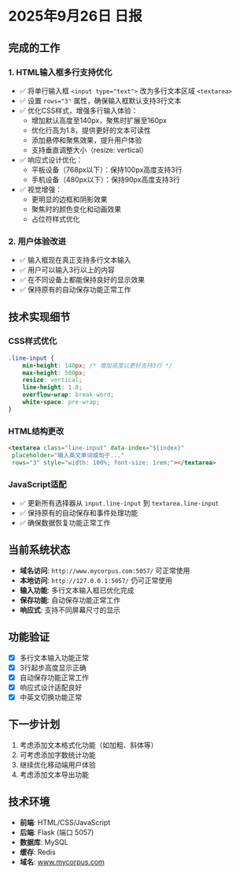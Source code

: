 # 2025年9月26日 日报

## 完成的工作

### 1. HTML输入框多行支持优化
- ✅ 将单行输入框 `<input type="text">` 改为多行文本区域 `<textarea>`
- ✅ 设置 `rows="3"` 属性，确保输入框默认支持3行文本
- ✅ 优化CSS样式，增强多行输入体验：
  - 增加默认高度至140px，聚焦时扩展至160px
  - 优化行高为1.8，提供更好的文本可读性
  - 添加悬停和聚焦效果，提升用户体验
  - 支持垂直调整大小（resize: vertical）
- ✅ 响应式设计优化：
  - 平板设备（768px以下）：保持100px高度支持3行
  - 手机设备（480px以下）：保持90px高度支持3行
- ✅ 视觉增强：
  - 更明显的边框和阴影效果
  - 聚焦时的颜色变化和动画效果
  - 占位符样式优化

### 2. 用户体验改进
- ✅ 输入框现在真正支持多行文本输入
- ✅ 用户可以输入3行以上的内容
- ✅ 在不同设备上都能保持良好的显示效果
- ✅ 保持原有的自动保存功能正常工作

## 技术实现细节

### CSS样式优化
```css
.line-input {
    min-height: 140px; /* 增加高度以更好支持3行 */
    max-height: 500px;
    resize: vertical;
    line-height: 1.8;
    overflow-wrap: break-word;
    white-space: pre-wrap;
}
```

### HTML结构更改
```html
<textarea class="line-input" data-index="${index}" 
 placeholder="输入英文单词或句子..." 
 rows="3" style="width: 100%; font-size: 1rem;"></textarea>
```

### JavaScript适配
- ✅ 更新所有选择器从 `input.line-input` 到 `textarea.line-input`
- ✅ 保持原有的自动保存和事件处理功能
- ✅ 确保数据恢复功能正常工作

## 当前系统状态

- **域名访问**: `http://www.mycorpus.com:5057/` 可正常使用
- **本地访问**: `http://127.0.0.1:5057/` 仍可正常使用
- **输入功能**: 多行文本输入框已优化完成
- **保存功能**: 自动保存功能正常工作
- **响应式**: 支持不同屏幕尺寸的显示

## 功能验证

- [x] 多行文本输入功能正常
- [x] 3行起步高度显示正确
- [x] 自动保存功能正常工作
- [x] 响应式设计适配良好
- [x] 中英文切换功能正常

## 下一步计划

1. 考虑添加文本格式化功能（如加粗、斜体等）
2. 可考虑添加字数统计功能
3. 继续优化移动端用户体验
4. 考虑添加文本导出功能

## 技术环境

- **前端**: HTML/CSS/JavaScript
- **后端**: Flask (端口 5057)
- **数据库**: MySQL
- **缓存**: Redis
- **域名**: www.mycorpus.com
